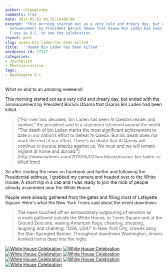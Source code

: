 ```yaml
---
author: chipoglesby
comments: true
date: 2011-05-02 06:35:14+00:00
excerpt: 'This morning started out as a very cold and dreary day, but ended with the
  announcement by President Barack Obama that Osama Bin Laden had been killed and
  I was in D.C. to see the celebration. '
layout: post
slug: osama-bin-laden-has-been-killed
title: '''Osama Bin Laden has been killed'''
wordpress_id: 27247
categories:
- Journalism
- Photojournalism
tags:
- Washington D.C.
---
```


What an end to an amazing weekend!

This morning started out as a very cold and dreary day, but ended with the announcement by President Barack Obama that Osama Bin Laden had been killed.


<blockquote>[“For over two decades, bin Laden has been Al Qaeda’s leader and symbol,” the president said in a statement televised around the world. “The death of bin Laden marks the most significant achievement to date in our nation’s effort to defeat Al Qaeda. But his death does not mark the end of our effort. There’s no doubt that Al Qaeda will continue to pursue attacks against us. We must and we will remain vigilant at home and abroad.”](http://www.nytimes.com/2011/05/02/world/asia/osama-bin-laden-is-killed.html)</blockquote>


So after reading the news on facebook and twitter and following the Presidential address, I grabbed my camera and headed over to the White House. A short trip in a cab and I was ready to join the mob of people already assembled near the White House.

People were already gathered from the gates and filling most of Lafayette Square. Here's what the New York Times said about the event downtown:


<blockquote>The news touched off an extraordinary outpouring of emotion as crowds gathered outside the White House, in Times Square and at the Ground Zero site, waving American flags, cheering, shouting, laughing and chanting, “USA, USA!” In New York City, crowds sang the Star-Spangled Banner. Throughout downtown Washington, drivers honked horns deep into the night.</blockquote>




[![White House Celebration](http://farm6.static.flickr.com/5267/5678686163_228cbc619b.jpg)](http://www.flickr.com/photos/chipoglesby/5678686163/)
[![White House Celebration](http://farm6.static.flickr.com/5306/5678686691_56a65578fb.jpg)](http://www.flickr.com/photos/chipoglesby/5678686691/)
[![White House Celebration](http://farm6.static.flickr.com/5182/5678686597_dd68e9389c.jpg)](http://www.flickr.com/photos/chipoglesby/5678686597/)
[![White House Celebration](http://farm6.static.flickr.com/5023/5678686547_465afefa1c.jpg)](http://www.flickr.com/photos/chipoglesby/5678686547/)
[![White House Celebration](http://farm6.static.flickr.com/5225/5678686435_23abf7ae85.jpg)](http://www.flickr.com/photos/chipoglesby/5678686435/)
[![White House Celebration](http://farm6.static.flickr.com/5022/5678686111_fece0b3525.jpg)](http://www.flickr.com/photos/chipoglesby/5678686111/)
[![White House Celebration](http://farm6.static.flickr.com/5221/5679245864_9ed1e03b3b.jpg)](http://www.flickr.com/photos/chipoglesby/5679245864/)
